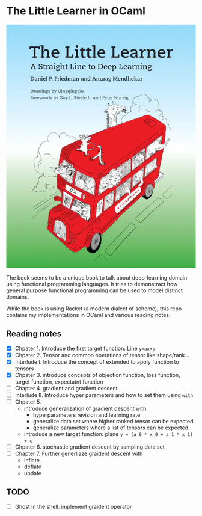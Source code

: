 # The Little Learner in OCaml

![](images/cover.png)

The book seems to be a unique book to talk about deep-learning domain using functional programming languages. It tries to demonstract how general purpose functional programming can be used to model distinct domains.

While the book is using Racket (a modern dialect of scheme), this repo contains my implementations in OCaml and various reading notes.

## Reading notes
- [x] Chpater 1. Introduce the first target function: Line `y=ax+b`
- [x] Chpater 2. Tensor and common operations of tensor like shape/rank...
- [x] Interlude I. Introduce the concept of extended to apply function to tensors
- [x] Chpater 3. introduce concepts of objection function, loss function, target function, expectatnt function
- [ ] Chapter 4. gradient and gradient descent
- [ ] Interlude II. Introduce hyper parameters and how to set them using `with`
- [ ] Chpater 5.
  * introduce generalization of gradient descent with
    * hyperparameters revision and learning rate
    * generalize data set where higher ranked tensor can be expected
    * generalize parameters where a list of tensors can be expected
  * introduce a new target function: plane `y = (a_0 * x_0 + a_1 * x_1) + c`
- [ ] Chpater 6. stochastic gradient descent by sampling data set
- [ ] Chapter 7. Further generliaze graident descent with
  * inflate
  * deflate
  * update

## TODO
- [ ] Ghost in the shell: implement graident operator